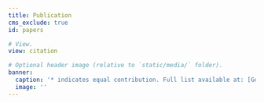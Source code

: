 ```yaml
---
title: Publication
cms_exclude: true
id: papers

# View.
view: citation

# Optional header image (relative to `static/media/` folder).
banner:
  caption: '* indicates equal contribution. Full list available at: [Google Scholar](https://scholar.google.com/citations?user=APspKoIAAAAJ&hl=en)'
  image: ''
---
```

